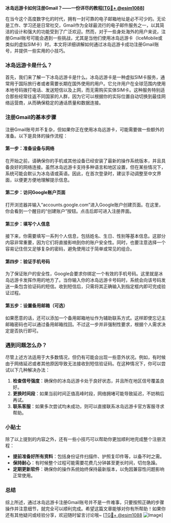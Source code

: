 **冰岛远游卡如何注册Gmail？——一份详尽的教程[[TG💪+ @esim1088](https://t.me/s/esim1088)]**

在当今这个高度数字化的时代，拥有一封可靠的电子邮箱地址是必不可少的。无论是工作、学习还是日常社交，Gmail作为全球最流行的电子邮件服务之一，以其简洁的设计和强大的功能受到了广泛欢迎。然而，对于一些身处海外的用户来说，注册Gmail账号可能会遇到一些挑战，尤其是当他们使用冰岛远游卡（IceMobile或类似的虚拟SIM卡）时。本文将详细讲解如何通过冰岛远游卡成功注册Gmail账号，并提供一些实用的小技巧。

### 冰岛远游卡是什么？

首先，我们来了解一下冰岛远游卡是什么。冰岛远游卡是一种虚拟SIM卡服务，通常用于国际旅行者或者需要长期在国外使用的用户。它允许用户在全球范围内使用本地号码拨打电话、发送短信以及上网，而无需购买实体SIM卡。这种服务特别适合那些经常往返不同国家的人群，因为它可以根据你的实际位置自动切换到最佳网络运营商，从而确保稳定的通话质量和数据连接。

### 注册Gmail的基本步骤

注册Gmail账号并不复杂，但如果你正在使用冰岛远游卡，可能需要做一些额外的准备。以下是具体的操作流程：

#### 第一步：准备设备与网络

在开始之前，请确保你的手机或其他设备已经安装了最新的操作系统版本，并且具备良好的网络连接。虽然冰岛远游卡支持多种语言和地区设置，但在某些情况下，系统可能会默认为冰岛语或英语。因此，在首次登录时，建议手动调整至中文界面，以便更方便地理解提示信息。

#### 第二步：访问Google账户页面

打开浏览器并输入“accounts.google.com”进入Google账户创建页面。在这里，你会看到一个醒目的“创建账户”按钮。点击后即可进入注册界面。

#### 第三步：填写个人信息

接下来，你需要填写一系列个人信息，包括姓名、生日、性别等基本信息。这部分内容非常重要，因为它们将直接影响到你的账户安全性。同时，也要注意选择一个容易记住但又足够复杂的密码，避免使用过于简单或常见的组合。

#### 第四步：验证手机号码

为了保证账户的安全性，Google会要求你绑定一个有效的手机号码。这里就是冰岛远游卡发挥作用的地方了。当你输入你的冰岛远游卡号码时，系统会向该号码发送一条包含验证码的短信。收到短信后，只需将其正确输入到指定框内即可完成验证过程。

#### 第五步：设置备用邮箱（可选）

如果愿意的话，还可以添加一个备用邮箱地址作为辅助联系方式。这样即使忘记主邮箱密码也可以通过备用邮箱找回。不过这一步并非强制性要求，根据个人需求决定是否执行即可。

### 遇到问题怎么办？

尽管上述方法适用于大多数情况，但仍有可能会出现一些意外状况。例如，有时候由于网络延迟或者其他原因导致无法接收到短信验证码。在这种情况下，你可以尝试以下几种解决办法：

1. **检查信号强度**：确保你的冰岛远游卡处于良好状态，并且所在地区信号覆盖良好。
2. **更换时间段**：如果当前时间正值高峰时段，网络拥堵可能导致延迟，不妨稍后再试。
3. **联系客服**：如果多次尝试均未成功，则可以直接联系冰岛远游卡官方客服寻求帮助。

### 小贴士

除了以上提到的内容之外，还有一些小技巧可以帮助你更加顺利地完成整个注册流程：

- **提前准备好所有资料**：包括身份证件扫描件、护照复印件等，以备不时之需。
- **保持耐心**：有时候整个过程可能需要花费几分钟甚至更长时间，切勿急躁。
- **定期更新软件**：确保你的操作系统始终保持最新版本，以免因兼容性问题影响正常使用。

### 总结

综上所述，通过冰岛远游卡注册Gmail账号并不是一件难事，只要按照正确的步骤操作并注意细节，就完全可以顺利完成。希望这篇文章能够对你有所帮助！如果你还有其他疑问或经验分享，欢迎随时留言讨论哦~ [[TG💪+ @esim1088](https://t.me/s/esim1088) ![Image](https://i.postimg.cc/4NQfJmqS/Snipaste-2025-05-13-00-14-12.png)]